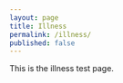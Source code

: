 ```yaml
---
layout: page
title: Illness
permalink: /illness/
published: false
---
```


This is the illness test page.
